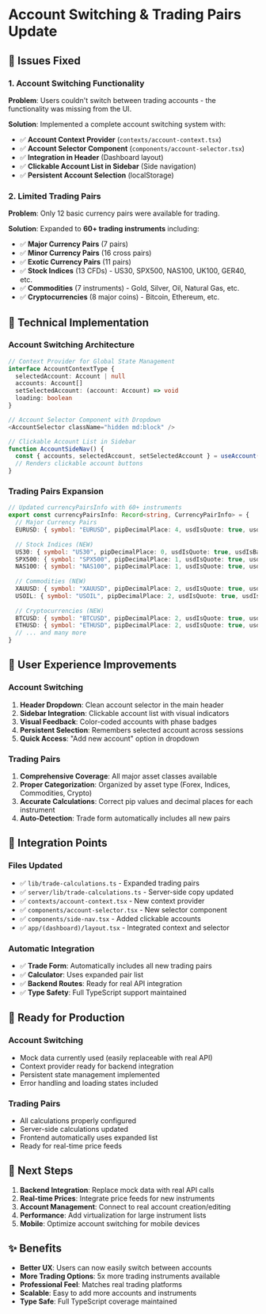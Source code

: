 # Account Switching & Trading Pairs Update

## 🎯 Issues Fixed

### 1. Account Switching Functionality
**Problem**: Users couldn't switch between trading accounts - the functionality was missing from the UI.

**Solution**: Implemented a complete account switching system with:
- ✅ **Account Context Provider** (`contexts/account-context.tsx`)
- ✅ **Account Selector Component** (`components/account-selector.tsx`) 
- ✅ **Integration in Header** (Dashboard layout)
- ✅ **Clickable Account List in Sidebar** (Side navigation)
- ✅ **Persistent Account Selection** (localStorage)

### 2. Limited Trading Pairs
**Problem**: Only 12 basic currency pairs were available for trading.

**Solution**: Expanded to **60+ trading instruments** including:
- ✅ **Major Currency Pairs** (7 pairs)
- ✅ **Minor Currency Pairs** (16 cross pairs) 
- ✅ **Exotic Currency Pairs** (11 pairs)
- ✅ **Stock Indices** (13 CFDs) - US30, SPX500, NAS100, UK100, GER40, etc.
- ✅ **Commodities** (7 instruments) - Gold, Silver, Oil, Natural Gas, etc.
- ✅ **Cryptocurrencies** (8 major coins) - Bitcoin, Ethereum, etc.

## 🔧 Technical Implementation

### Account Switching Architecture

```typescript
// Context Provider for Global State Management
interface AccountContextType {
  selectedAccount: Account | null
  accounts: Account[]
  setSelectedAccount: (account: Account) => void
  loading: boolean
}

// Account Selector Component with Dropdown
<AccountSelector className="hidden md:block" />

// Clickable Account List in Sidebar
function AccountSideNav() {
  const { accounts, selectedAccount, setSelectedAccount } = useAccount()
  // Renders clickable account buttons
}
```

### Trading Pairs Expansion

```typescript
// Updated currencyPairsInfo with 60+ instruments
export const currencyPairsInfo: Record<string, CurrencyPairInfo> = {
  // Major Currency Pairs
  EURUSD: { symbol: "EURUSD", pipDecimalPlace: 4, usdIsQuote: true, usdIsBase: false },
  
  // Stock Indices (NEW)
  US30: { symbol: "US30", pipDecimalPlace: 0, usdIsQuote: true, usdIsBase: false },
  SPX500: { symbol: "SPX500", pipDecimalPlace: 1, usdIsQuote: true, usdIsBase: false },
  NAS100: { symbol: "NAS100", pipDecimalPlace: 1, usdIsQuote: true, usdIsBase: false },
  
  // Commodities (NEW)
  XAUUSD: { symbol: "XAUUSD", pipDecimalPlace: 2, usdIsQuote: true, usdIsBase: false },
  USOIL: { symbol: "USOIL", pipDecimalPlace: 2, usdIsQuote: true, usdIsBase: false },
  
  // Cryptocurrencies (NEW)
  BTCUSD: { symbol: "BTCUSD", pipDecimalPlace: 2, usdIsQuote: true, usdIsBase: false },
  ETHUSD: { symbol: "ETHUSD", pipDecimalPlace: 2, usdIsQuote: true, usdIsBase: false },
  // ... and many more
}
```

## 🎨 User Experience Improvements

### Account Switching
1. **Header Dropdown**: Clean account selector in the main header
2. **Sidebar Integration**: Clickable account list with visual indicators
3. **Visual Feedback**: Color-coded accounts with phase badges
4. **Persistent Selection**: Remembers selected account across sessions
5. **Quick Access**: "Add new account" option in dropdown

### Trading Pairs
1. **Comprehensive Coverage**: All major asset classes available
2. **Proper Categorization**: Organized by asset type (Forex, Indices, Commodities, Crypto)
3. **Accurate Calculations**: Correct pip values and decimal places for each instrument
4. **Auto-Detection**: Trade form automatically includes all new pairs

## 🔄 Integration Points

### Files Updated
- ✅ `lib/trade-calculations.ts` - Expanded trading pairs
- ✅ `server/lib/trade-calculations.ts` - Server-side copy updated
- ✅ `contexts/account-context.tsx` - New context provider
- ✅ `components/account-selector.tsx` - New selector component
- ✅ `components/side-nav.tsx` - Added clickable accounts
- ✅ `app/(dashboard)/layout.tsx` - Integrated context and selector

### Automatic Integration
- ✅ **Trade Form**: Automatically includes all new trading pairs
- ✅ **Calculator**: Uses expanded pair list
- ✅ **Backend Routes**: Ready for real API integration
- ✅ **Type Safety**: Full TypeScript support maintained

## 🚀 Ready for Production

### Account Switching
- Mock data currently used (easily replaceable with real API)
- Context provider ready for backend integration
- Persistent state management implemented
- Error handling and loading states included

### Trading Pairs
- All calculations properly configured
- Server-side calculations updated
- Frontend automatically uses expanded list
- Ready for real-time price feeds

## 🎯 Next Steps

1. **Backend Integration**: Replace mock data with real API calls
2. **Real-time Prices**: Integrate price feeds for new instruments
3. **Account Management**: Connect to real account creation/editing
4. **Performance**: Add virtualization for large instrument lists
5. **Mobile**: Optimize account switching for mobile devices

## ✨ Benefits

- **Better UX**: Users can now easily switch between accounts
- **More Trading Options**: 5x more trading instruments available
- **Professional Feel**: Matches real trading platforms
- **Scalable**: Easy to add more accounts and instruments
- **Type Safe**: Full TypeScript coverage maintained 